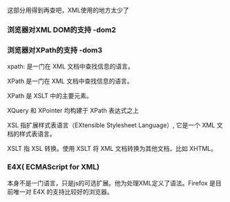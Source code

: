 这部分用得到再查吧，XML使用的地方太少了

### 浏览器对XML DOM的支持 -dom2
### 浏览器对XPath的支持 -dom3
xpath: 是一门在 XML 文档中查找信息的语言。


XPath 是一门在 XML 文档中查找信息的语言。

XPath 是 XSLT 中的主要元素。

XQuery 和 XPointer 均构建于 XPath 表达式之上


XSL 指扩展样式表语言（EXtensible Stylesheet Language）, 它是一个 XML 文档的样式表语言。

XSLT 指 XSL 转换。使用 XSLT 将 XML 文档转换为其他文档，比如 XHTML。


### E4X( ECMAScript for XML)
本身不是一门语言，只是js的可选扩展。他为处理XML定义了语法。Firefox 是目前唯一对 E4X 的支持比较好的浏览器。